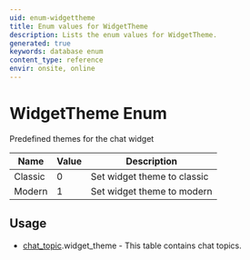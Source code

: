```yaml
---
uid: enum-widgettheme
title: Enum values for WidgetTheme
description: Lists the enum values for WidgetTheme.
generated: true
keywords: database enum
content_type: reference
envir: onsite, online
---
```


# WidgetTheme Enum

Predefined themes for the chat widget

| Name | Value | Description |
|------|-------|-------------|
|Classic|0|Set widget theme to classic|
|Modern|1|Set widget theme to modern|

## Usage

* [chat_topic](../chat-topic.md).widget_theme - This table contains chat topics.
